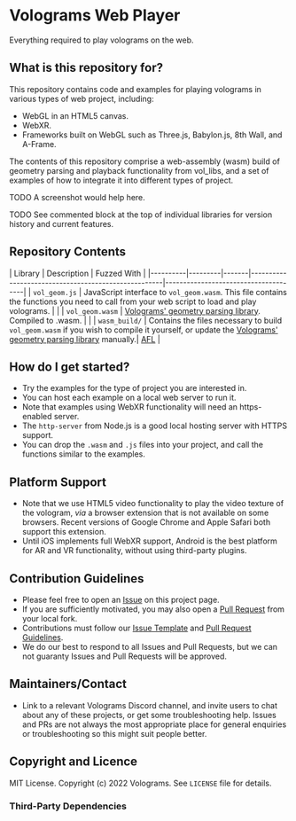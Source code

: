 # Volograms Web Player

Everything required to play volograms on the web.

## What is this repository for?

This repository contains code and examples for playing volograms in various types of web project, including:

* WebGL in an HTML5 canvas.
* WebXR.
* Frameworks built on WebGL such as Three.js, Babylon.js, 8th Wall, and A-Frame.

The contents of this repository comprise a web-assembly (wasm) build of geometry parsing and playback functionality from
vol_libs, and a set of examples of how to integrate it into different types of project.

TODO A screenshot would help here.

TODO See commented block at the top of individual libraries for version history and current features.

## Repository Contents

| Library  | Description                                         | Fuzzed With                          |
|----------|---------|-------|-----------------------------------------------------|--------------------------------------|
| `vol_geom.js`  | JavaScript interface to `vol_geom.wasm`. This file contains the functions you need to call from your web script to load and play volograms.                     | |
| `vol_geom.wasm`  | [Volograms' geometry parsing library](https://github.com/Volograms/vol_libs). Compiled to .wasm.                     | |
| `wasm_build/`  | Contains the files necessary to build `vol_geom.wasm` if you wish to compile it yourself, or update the [Volograms' geometry parsing library](https://github.com/Volograms/vol_libs) manually.| [AFL](https://github.com/google/AFL) |

## How do I get started?

* Try the examples for the type of project you are interested in.
* You can host each example on a local web server to run it.
* Note that examples using WebXR functionality will need an https-enabled server.
* The `http-server` from Node.js is a good local hosting server with HTTPS support.
* You can drop the `.wasm` and `.js` files into your project, and call the functions similar to the examples.

## Platform Support

* Note that we use HTML5 video functionality to play the video texture of the vologram,
  <i>via</i> a browser extension that is not available on some browsers.
  Recent versions of Google Chrome and Apple Safari both support this extension.
* Until iOS implements full WebXR support, Android is the best platform for AR and VR functionality, without using third-party plugins.

## Contribution Guidelines ##

* Please feel free to open an [Issue](https://github.com/Volograms/volograms_web_player/issues) on this project page.
* If you are sufficiently motivated, you may also open a [Pull Request](https://github.com/Volograms/volograms_web_player/pulls) from your local fork.
* Contributions must follow our [Issue Template](https://github.com/Volograms/volograms_web_player/blob/main/.github/ISSUE_TEMPLATE/bug_report.md) and [Pull Request Guidelines](https://github.com/Volograms/volograms_web_player/blob/main/.github/pull_request_template.md).
* We do our best to respond to all Issues and Pull Requests, but we can not guaranty Issues and Pull Requests will be approved.

## Maintainers/Contact ##

* Link to a relevant Volograms Discord channel, and invite users to chat about any of these projects, or get some troubleshooting help. Issues and PRs are not always the most appropriate place for general enquiries or troubleshooting so this might suit people better.

## Copyright and Licence

MIT License. Copyright (c) 2022 Volograms.
See `LICENSE` file for details.

### Third-Party Dependencies

